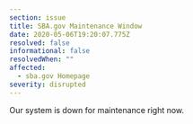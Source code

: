 ```yaml
---
section: issue
title: SBA.gov Maintenance Window
date: 2020-05-06T19:20:07.775Z
resolved: false
informational: false
resolvedWhen: ""
affected:
  - sba.gov Homepage
severity: disrupted
---
```

Our system is down for maintenance right now.